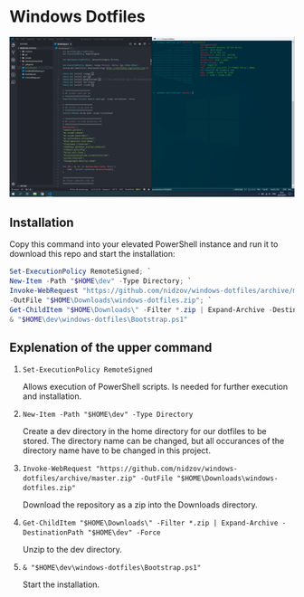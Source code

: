 # Windows Dotfiles

![](/media/desktop.png)

## Installation

Copy this command into your elevated PowerShell instance and run it to download this repo and start the installation:

```ps1
Set-ExecutionPolicy RemoteSigned; `
New-Item -Path "$HOME\dev" -Type Directory; `
Invoke-WebRequest "https://github.com/nidzov/windows-dotfiles/archive/master.zip" `
-OutFile "$HOME\Downloads\windows-dotfiles.zip"; `
Get-ChildItem "$HOME\Downloads\" -Filter *.zip | Expand-Archive -DestinationPath "$HOME\dev" -Force; `
& "$HOME\dev\windows-dotfiles\Bootstrap.ps1"
```

## Explenation of the upper command

1. `Set-ExecutionPolicy RemoteSigned`

    Allows execution of PowerShell scripts. Is needed for further execution and installation.

2. `New-Item -Path "$HOME\dev" -Type Directory`

    Create a dev directory in the home directory for our dotfiles to be stored. The directory name can be changed, but all occurances of the directory name have to be changed in this project.
3. `Invoke-WebRequest "https://github.com/nidzov/windows-dotfiles/archive/master.zip" -OutFile "$HOME\Downloads\windows-dotfiles.zip"`

    Download the repository as a zip into the Downloads directory.

4. `Get-ChildItem "$HOME\Downloads\" -Filter *.zip | Expand-Archive -DestinationPath "$HOME\dev" -Force`

    Unzip to the dev directory.

5. `& "$HOME\dev\windows-dotfiles\Bootstrap.ps1"`

    Start the installation.
